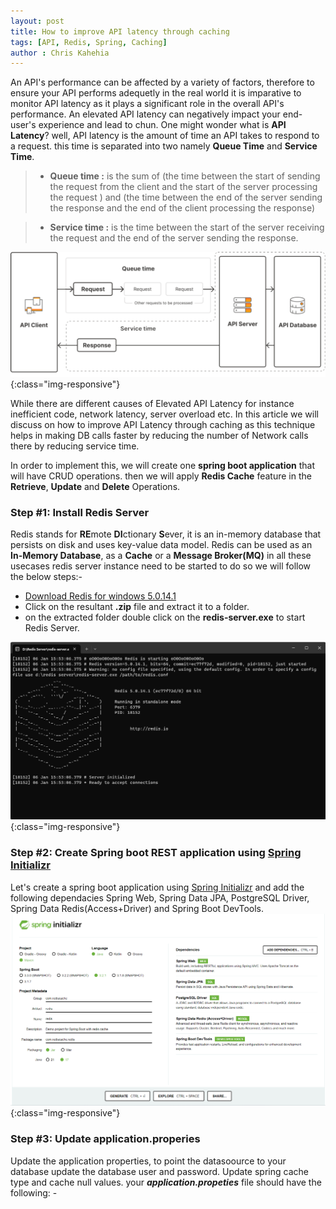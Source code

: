 ```yaml
---
layout: post
title: How to improve API latency through caching
tags: [API, Redis, Spring, Caching]
author : Chris Kahehia
---
```


An API's performance can be affected by a variety of factors, therefore to ensure your API performs adequetly in the real world it is imparative to monitor API latency as it plays a significant role in the overall API's performance. An elevated API latency can negatively impact your end-user's experience and lead to chun. 
One might wonder what is **API Latency**? well, API latency is the amount of time an API takes to respond to a request. this time is separated into two namely  **Queue Time**  and  **Service Time**.

> - **Queue time :** is the sum of (the time between the start of sending the request from the client and the start of the server processing the request ) and (the time between the end of the server sending the response and the end of the client processing the response)

> - **Service time :** is the time between the start of the server receiving the request and the end of the server sending the response.

![api-latency](/assets/img/api_latency.png){:class="img-responsive"}

While there are different causes of Elevated API Latency for instance inefficient code, network latency, server overload etc. In this article we will discuss on how to improve API Latency through caching as this technique helps in making DB calls faster by reducing the number of Network calls there by reducing service time.

In order to implement this, we will create one **spring boot application** that will have CRUD operations. then we will apply **Redis Cache** feature in the **Retrieve**, **Update** and **Delete** Operations.

### Step #1: Install Redis Server
Redis stands for **RE**mote **DI**ctionary **S**ever, it is an in-memory database that persists on disk and uses key-value data model. Redis can be used as an **In-Memory Database**, as a **Cache** or a **Message Broker(MQ)** in all these usecases redis server instance need to be started to do so we will follow the below steps:-
 - [Download Redis for windows 5.0.14.1](https://github.com/tporadowski/redis/releases 'Download Redis for windows 5.0.14.1')
 - Click on the resultant **.zip** file and extract it to a folder.
 - on the extracted folder double click on the **redis-server.exe** to start Redis Server.

![redis-server](/assets/img/redis_sever.png){:class="img-responsive"}

### Step #2: Create Spring boot REST application using [Spring Initializr](https://start.spring.io 'Spring Initializr')
Let's create a spring boot application using [Spring Initializr](https://start.spring.io 'Spring Initializr') and add the following dependacies Spring Web, Spring Data JPA, PostgreSQL Driver, Spring Data Redis(Access+Driver) and Spring Boot DevTools.
![spring-initializr](/assets/img/spring_redis.png){:class="img-responsive"}

### Step #3: Update application.properies
Update the application properties, to point the datasoource to your database update the database user and password. Update spring cache type and cache null values.
your ***application.propeties*** file should have the following: -
```java

```